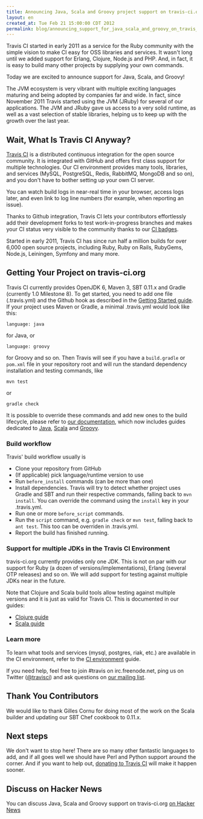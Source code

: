 ```yaml
---
title: Announcing Java, Scala and Groovy project support on travis-ci.org
layout: en
created_at: Tue Feb 21 15:00:00 CDT 2012
permalink: blog/announcing_support_for_java_scala_and_groovy_on_travis_ci
---
```


Travis CI started in early 2011 as a service for the Ruby community with the simple vision to make CI easy for OSS libraries and services. It wasn't long until we added support for Erlang, Clojure, Node.js and PHP. And, in fact, it is easy to build many other projects by supplying your own commands.

Today we are excited to announce support for Java, Scala, and Groovy!

The JVM ecosystem is very vibrant with multiple exciting languages maturing and being adopted by companies far and wide. In fact, since November 2011 Travis started using the JVM (JRuby) for several of our applications. The JVM and JRuby gave us access to a very solid runtime, as well as a vast selection of stable libraries, helping us to keep up with the growth over the last year.

## Wait, What Is Travis CI Anyway?

[Travis CI](http://travis-ci.org) is a distributed continuous integration for the open source community. It is integrated with GitHub and offers first class support for multiple technologies. Our CI environment provides many tools, libraries, and services (MySQL, PostgreSQL, Redis, RabbitMQ, MongoDB and so on), and you don't have to bother setting up your own CI server.

You can watch build logs in near-real time in your browser, access logs later, and even link to log line numbers (for example, when reporting an issue).

Thanks to Github integration, Travis CI lets your contributors effortlessly add their development forks to test work-in-progress branches and makes your CI status very visible to the community thanks to our [CI badges](http://about.travis-ci.org/docs/user/status-images/).

Started in early 2011, Travis CI has since run half a million builds for over 6,000 open source projects, including Ruby, Ruby on Rails, RubyGems, Node.js, Leiningen, Symfony and many more.



## Getting Your Project on travis-ci.org

Travis CI currently provides OpenJDK 6, Maven 3, SBT 0.11.x and Gradle (currently 1.0 Milestone 8). To get started, you need to add one file
(.travis.yml) and the Github hook as described in the [Getting Started guide](http://about.travis-ci.org/docs/user/getting-started/). If your
project uses Maven or Gradle, a minimal .travis.yml would look like this:

    language: java

for Java, or

    language: groovy

for Groovy and so on. Then Travis will see if you have a `build.gradle` or `pom.xml` file in your repository root and will run the standard dependency installation and testing commands, like

    mvn test

or

    gradle check

It is possible to override these commands and add new ones to the build lifecycle, please refer to [our documentation](http://about.travis-ci.org/), which now includes guides dedicated to [Java](http://about.travis-ci.org/docs/user/languages/java/), [Scala](http://about.travis-ci.org/docs/user/languages/scala/) and [Groovy](http://about.travis-ci.org/docs/user/languages/groovy/).


### Build workflow

Travis' build workflow usually is

 * Clone your repository from GitHub
 * (If applicable) pick language/runtime version to use
 * Run `before_install` commands (can be more than one)
 * Install dependencies. Travis will try to detect whether project uses Gradle and SBT and run their respective commands, falling back to `mvn install`. You can override the command using the `install` key in your .travis.yml.
 * Run one or more `before_script` commands.
 * Run the `script` command, e.g. `gradle check` or `mvn test`, falling back to `ant test`. This too can be overriden in .travis.yml.
 * Report the build has finished running.


### Support for multiple JDKs in the Travis CI Environment

travis-ci.org currently provides only one JDK. This is not on par with our support for Ruby (a dozen of versions/implementations), Erlang (several OTP releases)
and so on. We will add support for testing against multiple JDKs near in the future.

Note that Clojure and Scala build tools allow testing against multiple versions and it is just as valid for Travis CI. This is documented in our guides:

 * [Clojure guide](http://about.travis-ci.org/docs/user/languages/scala/)
 * [Scala guide](http://about.travis-ci.org/docs/user/languages/scala/)


### Learn more

To learn what tools and services (mysql, postgres, riak, etc.) are available in the CI environment, refer to the [CI environment](http://about.travis-ci.org/docs/user/ci-environment/) guide.

If you need help, feel free to join #travis on irc.freenode.net, ping us on Twitter ([@travisci](http://twitter.com/travisci)) and ask questions on [our mailing list](https://groups.google.com/group/travis-ci).



## Thank You Contributors

We would like to thank Gilles Cornu for doing most of the work on the Scala builder and updating our SBT Chef cookbook to 0.11.x.


## Next steps

We don't want to stop here! There are so many other fantastic languages to add, and if all goes well we should have Perl and Python support around the corner. And if you want to help out, [donating to Travis CI](https://love.travis-ci.org) will make it happen sooner.


## Discuss on Hacker News

You can discuss Java, Scala and Groovy support on travis-ci.org [on Hacker News](http://news.ycombinator.com/item?id=3616923)

